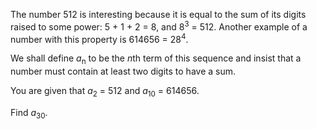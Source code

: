 <p>The number 512 is interesting because it is equal to the sum of its digits raised to some power: 5 + 1 + 2 = 8, and 8<sup>3</sup> = 512. Another example of a number with this property is 614656 = 28<sup>4</sup>.</p>
<p>We shall define <i>a</i><sub>n</sub> to be the <i>n</i>th term of this sequence and insist that a number must contain at least two digits to have a sum.</p>
<p>You are given that <i>a</i><sub>2</sub> = 512 and <i>a</i><sub>10</sub> = 614656.</p>
<p>Find <i>a</i><sub>30</sub>.</p>

